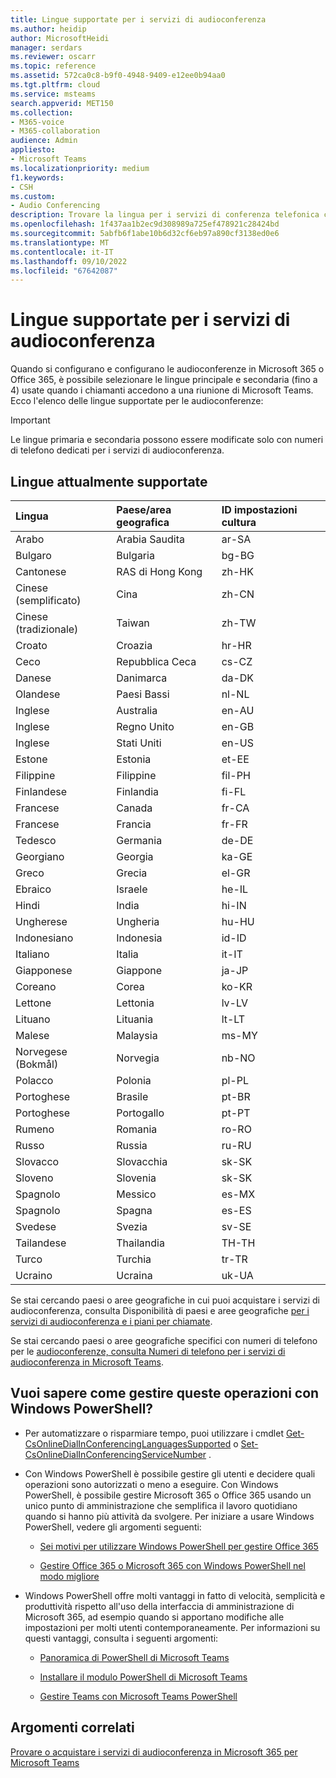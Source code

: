 ```yaml
---
title: Lingue supportate per i servizi di audioconferenza
ms.author: heidip
author: MicrosoftHeidi
manager: serdars
ms.reviewer: oscarr
ms.topic: reference
ms.assetid: 572ca0c8-b9f0-4948-9409-e12ee0b94aa0
ms.tgt.pltfrm: cloud
ms.service: msteams
search.appverid: MET150
ms.collection:
- M365-voice
- M365-collaboration
audience: Admin
appliesto:
- Microsoft Teams
ms.localizationpriority: medium
f1.keywords:
- CSH
ms.custom:
- Audio Conferencing
description: Trovare la lingua per i servizi di conferenza telefonica con accesso esterno per ogni paese o area geografica e l'ID cultura assegnato (en-US, da-DK, de-DE e così via)
ms.openlocfilehash: 1f437aa1b2ec9d308989a725ef478921c28424bd
ms.sourcegitcommit: 5abfb6f1abe10b6d32cf6eb97a890cf3138ed0e6
ms.translationtype: MT
ms.contentlocale: it-IT
ms.lasthandoff: 09/10/2022
ms.locfileid: "67642087"
---
```

# <a name="audio-conferencing-supported-languages"></a>Lingue supportate per i servizi di audioconferenza

Quando si configurano e configurano le audioconferenze in Microsoft 365 o Office 365, è possibile selezionare le lingue principale e secondaria (fino a 4) usate quando i chiamanti accedono a una riunione di Microsoft Teams. Ecco l'elenco delle lingue supportate per le audioconferenze:
  
> [!IMPORTANT]
> Le lingue primaria e secondaria possono essere modificate solo con numeri di telefono dedicati per i servizi di audioconferenza.
  
## <a name="currently-supported-languages"></a>Lingue attualmente supportate

|**Lingua**|**Paese/area geografica**|**ID impostazioni cultura**|
|:-----|:-----|:-----|
|Arabo  <br/> |Arabia Saudita  <br/> |ar-SA  <br/> |
|Bulgaro  <br/> |Bulgaria  <br/> |bg-BG  <br/> |
|Cantonese  <br/> |RAS di Hong Kong  <br/> |zh-HK  <br/> |
|Cinese (semplificato)  <br/> |Cina  <br/> |zh-CN  <br/> |
|Cinese (tradizionale)  <br/> |Taiwan  <br/> |zh-TW  <br/> |
|Croato  <br/> |Croazia  <br/> |hr-HR  <br/> |
|Ceco  <br/> |Repubblica Ceca  <br/> |cs-CZ  <br/> |
|Danese  <br/> |Danimarca  <br/> |da-DK  <br/> |
|Olandese  <br/> |Paesi Bassi  <br/> |nl-NL  <br/> |
|Inglese  <br/> |Australia  <br/> |en-AU  <br/> |
|Inglese  <br/> |Regno Unito  <br/> |en-GB  <br/> |
|Inglese  <br/> |Stati Uniti  <br/> |en-US  <br/> |
|Estone  <br/> |Estonia  <br/> |et-EE  <br/> |
|Filippine  <br/> |Filippine  <br/> |fil-PH  <br/> |
|Finlandese  <br/> |Finlandia  <br/> |fi-FL  <br/> |
|Francese  <br/> |Canada  <br/> |fr-CA  <br/> |
|Francese  <br/> |Francia  <br/> |fr-FR  <br/> |
|Tedesco  <br/> |Germania  <br/> |de-DE  <br/> |
|Georgiano  <br/> |Georgia  <br/> |ka-GE  <br/> |
|Greco  <br/> |Grecia  <br/> |el-GR  <br/> |
|Ebraico  <br/> | Israele <br/> | he-IL <br/> |
|Hindi  <br/> |India  <br/> |hi-IN  <br/> |
|Ungherese  <br/> |Ungheria  <br/> |hu-HU  <br/> |
|Indonesiano  <br/> |Indonesia  <br/> |id-ID  <br/> |
|Italiano  <br/> |Italia  <br/> | it-IT <br/> |
|Giapponese  <br/> |Giappone  <br/> |ja-JP  <br/> |
|Coreano  <br/> |Corea  <br/> |ko-KR  <br/> |
|Lettone  <br/> |Lettonia  <br/> |lv-LV  <br/> |
|Lituano  <br/> |Lituania  <br/> |lt-LT  <br/> |
|Malese  <br/> |Malaysia  <br/> |ms-MY  <br/> |
|Norvegese (Bokmål)  <br/> |Norvegia  <br/> |nb-NO  <br/> |
|Polacco  <br/> |Polonia  <br/> |pl-PL  <br/> |
|Portoghese  <br/> |Brasile  <br/> |pt-BR  <br/> |
|Portoghese  <br/> |Portogallo  <br/> |pt-PT  <br/> |
|Rumeno  <br/> |Romania  <br/> |ro-RO  <br/> |
|Russo  <br/> |Russia  <br/> |ru-RU  <br/> |
|Slovacco  <br/> |Slovacchia  <br/> |sk-SK  <br/> |
|Sloveno  <br/> |Slovenia  <br/> |sk-SK  <br/> |
|Spagnolo  <br/> |Messico  <br/> |es-MX  <br/> |
|Spagnolo  <br/> |Spagna  <br/> |es-ES  <br/> |
|Svedese  <br/> |Svezia  <br/> |sv-SE  <br/> |
|Tailandese  <br/> |Thailandia  <br/> |TH-TH  <br/> |
|Turco  <br/> |Turchia  <br/> |tr-TR  <br/> |
|Ucraino  <br/> |Ucraina  <br/> |uk-UA  <br/> |

Se stai cercando paesi o aree geografiche in cui puoi acquistare i servizi di audioconferenza, consulta Disponibilità di paesi e aree geografiche [per i servizi di audioconferenza e i piani per chiamate](country-and-region-availability-for-audio-conferencing-and-calling-plans/country-and-region-availability-for-audio-conferencing-and-calling-plans.md).
  
Se stai cercando paesi o aree geografiche specifici con numeri di telefono per le [audioconferenze, consulta Numeri di telefono per i servizi di audioconferenza in Microsoft Teams](phone-numbers-for-audio-conferencing-in-teams.md).
  
## <a name="want-to-know-how-to-manage-with-windows-powershell"></a>Vuoi sapere come gestire queste operazioni con Windows PowerShell?

- Per automatizzare o risparmiare tempo, puoi utilizzare i cmdlet [Get-CsOnlineDialInConferencingLanguagesSupported](/powershell/module/skype/Get-CsOnlineDialInConferencingLanguagesSupported) o [Set-CsOnlineDialInConferencingServiceNumber](/powershell/module/skype/Set-CsOnlineDialInConferencingServiceNumber) .

- Con Windows PowerShell è possibile gestire gli utenti e decidere quali operazioni sono autorizzati o meno a eseguire. Con Windows PowerShell, è possibile gestire Microsoft 365 o Office 365 usando un unico punto di amministrazione che semplifica il lavoro quotidiano quando si hanno più attività da svolgere. Per iniziare a usare Windows PowerShell, vedere gli argomenti seguenti:

  - [Sei motivi per utilizzare Windows PowerShell per gestire Office 365](/microsoft-365/enterprise/why-you-need-to-use-microsoft-365-powershell)

  - [Gestire Office 365 o Microsoft 365 con Windows PowerShell nel modo migliore](/previous-versions//dn568025(v=technet.10))

- Windows PowerShell offre molti vantaggi in fatto di velocità, semplicità e produttività rispetto all'uso della interfaccia di amministrazione di Microsoft 365, ad esempio quando si apportano modifiche alle impostazioni per molti utenti contemporaneamente. Per informazioni su questi vantaggi, consulta i seguenti argomenti:

  - [Panoramica di PowerShell di Microsoft Teams](teams-powershell-overview.md)

  - [Installare il modulo PowerShell di Microsoft Teams](teams-powershell-install.md)

  - [Gestire Teams con Microsoft Teams PowerShell](teams-powershell-managing-teams.md)
  
## <a name="related-topics"></a>Argomenti correlati

[Provare o acquistare i servizi di audioconferenza in Microsoft 365 per Microsoft Teams](try-or-purchase-audio-conferencing-in-office-365-for-teams.md)
